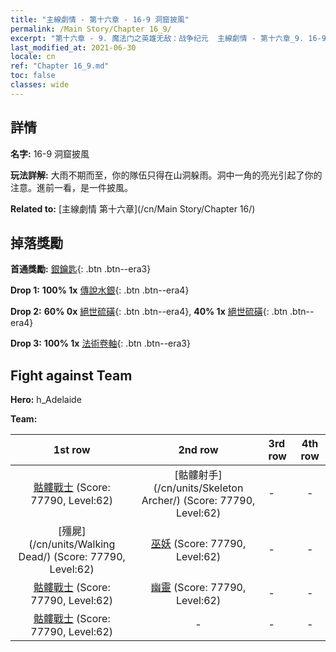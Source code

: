 ```yaml
---
title: "主線劇情 - 第十六章 - 16-9 洞窟披風"
permalink: /Main Story/Chapter 16_9/
excerpt: "第十六章 - 9. 魔法门之英雄无敌：战争纪元  主線劇情 - 第十六章_9. 16-9 洞窟披風"
last_modified_at: 2021-06-30
locale: cn
ref: "Chapter 16_9.md"
toc: false
classes: wide
---
```


## 詳情

 **名字:** 16-9 洞窟披風

 **玩法詳解:** 大雨不期而至，你的隊伍只得在山洞躲雨。洞中一角的亮光引起了你的注意。進前一看，是一件披風。

 **Related to:** [主線劇情 第十六章](/cn/Main Story/Chapter 16/)

## 掉落獎勵

 **首通獎勵:** [銀鑰匙](/cn/Items/con_693/){: .btn .btn--era3}

 **Drop 1:** **100% 1x** [傳說水銀](/cn/Items/mat_56/){: .btn .btn--era4}

 **Drop 2:** **60% 0x** [絕世硫磺](/cn/Items/mat_50/){: .btn .btn--era4}, **40% 1x** [絕世硫磺](/cn/Items/mat_50/){: .btn .btn--era4}

 **Drop 3:** **100% 1x** [法術卷軸](/cn/Items/con_694/){: .btn .btn--era3}


## Fight against Team
 **Hero:** h_Adelaide

 **Team:**


  | 1st row | 2nd row | 3rd row | 4th row |
  |:----:|:----:|:----|:----:|
  | [骷髏戰士](/cn/units/Skeleton/) (Score: 77790, Level:62)  | [骷髏射手](/cn/units/Skeleton Archer/) (Score: 77790, Level:62)  | - | - |
  | [殭屍](/cn/units/Walking Dead/) (Score: 77790, Level:62)  | [巫妖](/cn/units/Lich/) (Score: 77790, Level:62)  | - | - |
  | [骷髏戰士](/cn/units/Skeleton/) (Score: 77790, Level:62)  | [幽靈](/cn/units/Wight/) (Score: 77790, Level:62)  | - | - |
  | [骷髏戰士](/cn/units/Skeleton/) (Score: 77790, Level:62)  | - | - | - |


